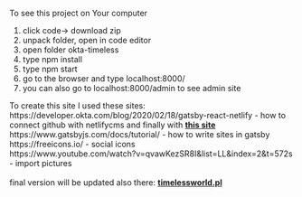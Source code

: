 To see this project on Your computer <br/>
<ol>
  <li>click code-> download zip</li>
  <li>unpack folder, open in code editor</li>
  <li>open folder okta-timeless</li>
  <li>type npm install </li>
  <li>type npm start</li>
  <li>go to the browser and type localhost:8000/</li>
  <li>you can also go to localhost:8000/admin to see admin site</li>
</ol>
To create this site I used these sites:
https://developer.okta.com/blog/2020/02/18/gatsby-react-netlify - how to connect github with netlifycms and finally with <a href='https://612f51f3b6119a00087ce62c--distracted-jackson-d953cb.netlify.app/'><b>this site</b></a><br/>
https://www.gatsbyjs.com/docs/tutorial/ - how to write sites in gatsby<br/>
https://freeicons.io/ - social icons<br/>
https://www.youtube.com/watch?v=qvawKezSR8I&list=LL&index=2&t=572s - import pictures<br/>
<br/>
final version will be updated also there: <a href='https://timelessworld.pl/'><b>timelessworld.pl</b></a><br/>
